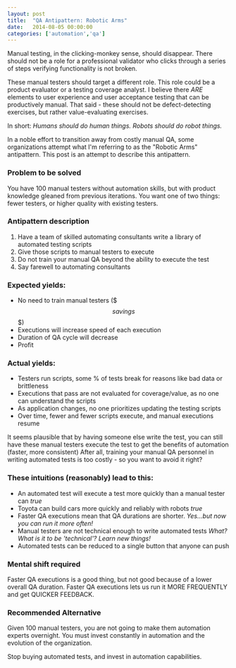 ```yaml
---
layout: post
title:  "QA Antipattern: Robotic Arms"
date:   2014-08-05 00:00:00
categories: ['automation','qa']
---
```


Manual testing, in the clicking-monkey sense, should disappear. There should not be a role for a professional validator who clicks through a series of steps verifying functionality is not broken.  

These manual testers should target a different role.  This role could be a product evaluator or a testing coverage analyst. I believe there *ARE* elements to user experience and user acceptance testing that can be productively manual.  That said - these should not be defect-detecting exercises, but rather value-evaluating exercises.

In short: *Humans should do human things. Robots should do robot things.*

In a noble effort to transition away from costly manual QA, some organizations attempt what I'm referring to as the "Robotic Arms" antipattern.  This post is an attempt to describe this antipattern.

### Problem to be solved

You have 100 manual testers without automation skills, but with product knowledge gleaned from previous iterations.  You want one of two things:  fewer testers, or higher quality with existing testers.  

### Antipattern description

1. Have a team of skilled automating consultants write a library of automated testing scripts
2. Give those scripts to manual testers to execute
3. Do not train your manual QA beyond the ability to execute the test 
4. Say farewell to automating consultants 

### Expected yields:
- No need to train manual testers ($$$ savings $$$)
- Executions will increase speed of each execution
- Duration of QA cycle will decrease
- Profit

### Actual yields:
- Testers run scripts, some % of tests break for reasons like bad data or brittleness
- Executions that pass are not evaluated for coverage/value, as no one can understand the scripts
- As application changes, no one prioritizes updating the testing scripts
- Over time, fewer and fewer scripts execute, and manual executions resume

It seems plausible that by having someone else write the test, you can still have these manual testers execute the test to get the benefits of automation (faster, more consistent)  After all, training your manual QA personnel in writing automated tests is too costly - so you want to avoid it right?

### These intuitions (reasonably) lead to this:
- An automated test will execute a test more quickly than a manual tester can *true*
- Toyota can build cars more quickly and reliably with robots *true*
- Faster QA executions mean that QA durations are shorter. *Yes...but now you can run it more often!*
- Manual testers are not technical enough to write automated tests *What? What is it to be 'technical'?  Learn new things!*
- Automated tests can be reduced to a single button that anyone can push 

### Mental shift required

Faster QA executions is a good thing, but not good because of a lower overall QA duration.  Faster QA executions lets us run it MORE FREQUENTLY and get QUICKER FEEDBACK. 

### Recommended Alternative

Given 100 manual testers, you are not going to make them automation experts overnight.  You must invest constantly in automation and the evolution of the organization.    

Stop buying automated tests, and invest in automation capabilities.  